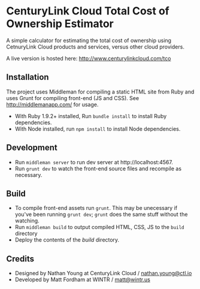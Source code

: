# CenturyLink Cloud Total Cost of Ownership Estimator

A simple calculator for estimating the total cost of ownership using CetnuryLink Cloud products and services, versus other cloud providers.

A live version is hosted here: http://www.centurylinkcloud.com/tco

## Installation


The project uses Middleman for compiling a static HTML site from Ruby and uses Grunt for compiling front-end (JS and CSS). See http://middlemanapp.com/ for usage. 

- With Ruby 1.9.2+ installed, Run `bundle install` to install Ruby dependencies.
- With Node installed, run `npm install` to install Node dependencies.

## Development

- Run `middleman server` to run dev server at http://localhost:4567.
- Run `grunt dev` to watch the front-end source files and recompile as necessary.


## Build

- To compile front-end assets run `grunt`. This may be unecessary if you've been running `grunt dev`; `grunt` does the same stuff without the watching. 
- Run `middleman build` to output compiled HTML, CSS, JS to the `build` directory
- Deploy the contents of the *build* directory.


## Credits

- Designed by Nathan Young at CenturyLink Cloud / nathan.young@ctl.io
- Developed by Matt Fordham at WINTR / matt@wintr.us
